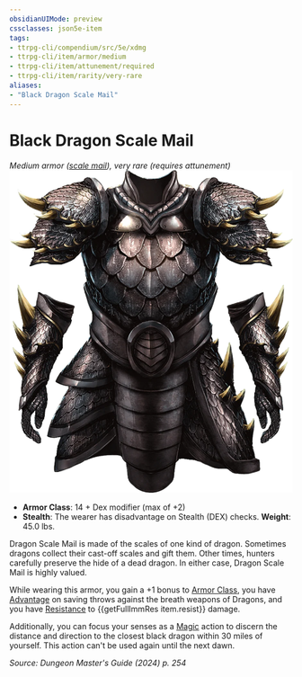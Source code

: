 ```yaml
---
obsidianUIMode: preview
cssclasses: json5e-item
tags:
- ttrpg-cli/compendium/src/5e/xdmg
- ttrpg-cli/item/armor/medium
- ttrpg-cli/item/attunement/required
- ttrpg-cli/item/rarity/very-rare
aliases: 
- "Black Dragon Scale Mail"
---
```

# Black Dragon Scale Mail
*Medium armor ([scale mail](3-Compendium/items/scale-mail-xphb.md)), very rare (requires attunement)*  
![](3-Compendium/items/img/dragon-scale-mail.webp#right)

- **Armor Class**: 14 + Dex modifier (max of +2)
- **Stealth**: The wearer has disadvantage on Stealth (DEX) checks.
**Weight**: 45.0 lbs.

Dragon Scale Mail is made of the scales of one kind of dragon. Sometimes dragons collect their cast-off scales and gift them. Other times, hunters carefully preserve the hide of a dead dragon. In either case, Dragon Scale Mail is highly valued.

While wearing this armor, you gain a +1 bonus to [Armor Class](3-Compendium/rules/variant-rules/armor-class-xphb.md), you have [Advantage](3-Compendium/rules/variant-rules/advantage-xphb.md) on saving throws against the breath weapons of Dragons, and you have [Resistance](3-Compendium/rules/variant-rules/resistance-xphb.md) to {{getFullImmRes item.resist}} damage.

Additionally, you can focus your senses as a [Magic](3-Compendium/rules/actions.md#Magic) action to discern the distance and direction to the closest black dragon within 30 miles of yourself. This action can't be used again until the next dawn.

*Source: Dungeon Master's Guide (2024) p. 254*